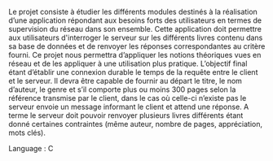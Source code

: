 Le projet consiste à étudier les différents modules destinés à la
réalisation d’une application répondant aux besoins forts des utilisateurs en termes de
supervision du réseau dans son ensemble. Cette application doit permettre aux utilisateurs
d'interroger le serveur sur les différents livres contenu dans sa base de données et de
renvoyer les réponses correspondantes au critère fourni. Ce projet nous permettra
d’appliquer les notions théoriques vues en réseau et de les appliquer à une utilisation plus
pratique.
L’objectif final étant d’établir une connexion durable le temps de la requête entre le client et
le serveur. Il devra être capable de fournir au départ le titre, le nom d’auteur, le genre et s’il
comporte plus ou moins 300 pages selon la référence transmise par le client, dans le cas où
celle-ci n’existe pas le serveur envoie un message informant le client et attend une réponse.
A terme le serveur doit pouvoir renvoyer plusieurs livres différents étant donné certaines
contraintes (même auteur, nombre de pages, appréciation, mots clés).


Language : C 
